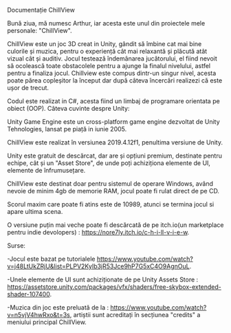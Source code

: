 Documentație ChillView

Bună ziua, mă numesc Arthur, iar acesta este unul din proiectele mele personale: "ChillView".

ChillView este un joc 3D creat in Unity, gândit să îmbine cat mai bine culorile și muzica, pentru o experiență cât mai relaxantă și plăcută atât vizual cât și auditiv. 
Jocul testează îndemânarea jucătorului, el fiind nevoit să ocolească toate obstacolele pentru a ajunge la finalul nivelului, astfel pentru a finaliza jocul.
Chillview este compus dintr-un singur nivel, acesta poate părea copleșitor la început dar după câteva încercâri realizezi că este ușor de trecut.

Codul este realizat in C#, acesta fiind un limbaj de programare orientata pe obiect (OOP).
Câteva cuvinte despre Unity:

Unity Game Engine este un cross-platform game engine dezvoltat de Unity Tehnologies, lansat pe piață in iunie 2005. 

ChillView este realizat în versiunea 2019.4.12f1, penultima versiune de Unity.

Unity este gratuit de descărcat, dar are și opțiuni premium, destinate pentru echipe, cât și un "Asset Store", de unde poți achiziționa elemente de UI, elemente de înfrumusețare.

ChillView este destinat doar pentru sistemul de operare Windows, având nevoie de minim 4gb de memorie RAM, jocul poate fi rulat direct de pe CD.

Scorul maxim care poate fi atins este de 10989, atunci se termina jocul si apare ultima scena.

O versiune puțin mai veche poate fi descărcată de pe itch.io(un marketplace pentru indie devolopers) : https://nore7ly.itch.io/c-h-i-ll-v-i-e-w.

Surse: 

-Jocul este bazat pe tutorialele https://www.youtube.com/watch?v=j48LtUkZRjU&list=PLPV2KyIb3jR53Jce9hP7G5xC4O9AgnOuL.

-Unele elemente de UI sunt achiziționate de pe Unity Assets Store : https://assetstore.unity.com/packages/vfx/shaders/free-skybox-extended-shader-107400.

-Muzica din joc este preluată de la : https://www.youtube.com/watch?v=n5vjV4hwRxo&t=3s, artiștii sunt acreditați în secțiunea "credits" a meniului principal ChillView.

